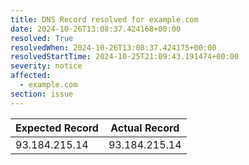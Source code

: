 ```yaml
---
title: DNS Record resolved for example.com
date: 2024-10-26T13:08:37.424168+00:00
resolved: True
resolvedWhen: 2024-10-26T13:08:37.424175+00:00
resolvedStartTime: 2024-10-25T21:09:43.191474+00:00
severity: notice
affected:
  - example.com
section: issue
---
```


| Expected Record  | Actual Record  |
|------------------|----------------|
| 93.184.215.14 | 93.184.215.14 |
